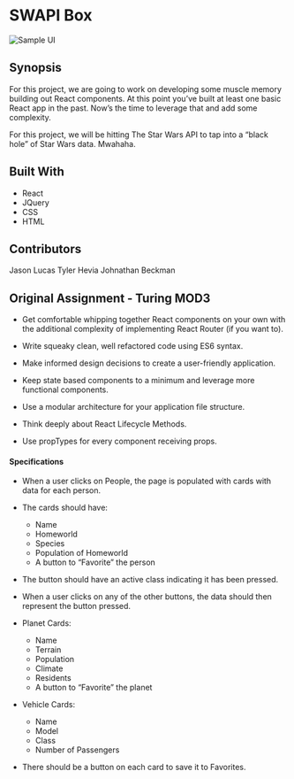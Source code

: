 # SWAPI Box

![Sample UI](https://i.imgur.com/9UyZAoM.gifv)

## Synopsis
For this project, we are going to work on developing some muscle memory building out React components. At this point you’ve built at least one basic React app in the past. Now’s the time to leverage that and add some complexity.

For this project, we will be hitting The Star Wars API to tap into a “black hole” of Star Wars data. Mwahaha.


## Built With
* React
* JQuery
* CSS
* HTML

## Contributors

Jason Lucas
Tyler Hevia
Johnathan Beckman

## Original Assignment - Turing MOD3

* Get comfortable whipping together React components on your own with the additional complexity of implementing React Router (if you want to).

* Write squeaky clean, well refactored code using ES6 syntax.

* Make informed design decisions to create a user-friendly application.

* Keep state based components to a minimum and leverage more functional components.

* Use a modular architecture for your application file structure.

* Think deeply about React Lifecycle Methods.

* Use propTypes for every component receiving props.

#### Specifications

* When a user clicks on People, the page is populated with cards with data for each person.
* The cards should have:
  * Name
  * Homeworld
  * Species
  * Population of Homeworld
  * A button to “Favorite” the person

* The button should have an active class indicating it has been pressed.

* When a user clicks on any of the other buttons, the data should then represent the button pressed.

* Planet Cards:
  * Name
  * Terrain
  * Population
  * Climate
  * Residents
  * A button to “Favorite” the planet

* Vehicle Cards:
  * Name
  * Model
  * Class
  * Number of Passengers

* There should be a button on each card to save it to Favorites.
